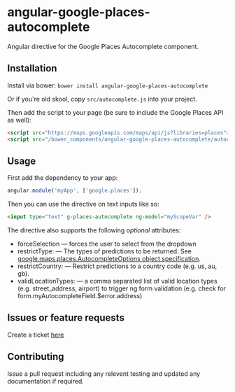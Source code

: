 angular-google-places-autocomplete
================

Angular directive for the Google Places Autocomplete component.

Installation
------------

Install via bower: `bower install angular-google-places-autocomplete`

Or if you're old skool, copy `src/autocomplete.js` into your project.

Then add the script to your page (be sure to include the Google Places API as well):

```html
<script src="https://maps.googleapis.com/maps/api/js?libraries=places"></script>
<script src="/bower_components/angular-google-places-autocomplete/autocomplete.js"></script>
```

Usage
-----

First add the dependency to your app:

```javascript
angular.module('myApp', ['google.places']);
```

Then you can use the directive on text inputs like so:

```html
<input type="text" g-places-autocomplete ng-model="myScopeVar" />
```

The directive also supports the following _optional_ attributes:

* forceSelection &mdash; forces the user to select from the dropdown
* restrictType: &mdash; The types of predictions to be returned. See [google.maps.places.AutocompleteOptions object specification](https://developers.google.com/maps/documentation/javascript/reference#AutocompleteOptions).
* restrictCountry: &mdash; Restrict predictions to a country code (e.g. us, au, gb).
* validLocationTypes: &mdash; a comma separated list of valid location types (e.g. street_address, airport) to trigger ng form validation (e.g. check for form.myAutocompleteField.$error.address)


Issues or feature requests
--------------------------

Create a ticket [here](https://github.com/kuhnza/angular-google-places-autocomplete/issues)

Contributing
------------

Issue a pull request including any relevent testing and updated any documentation if required.
